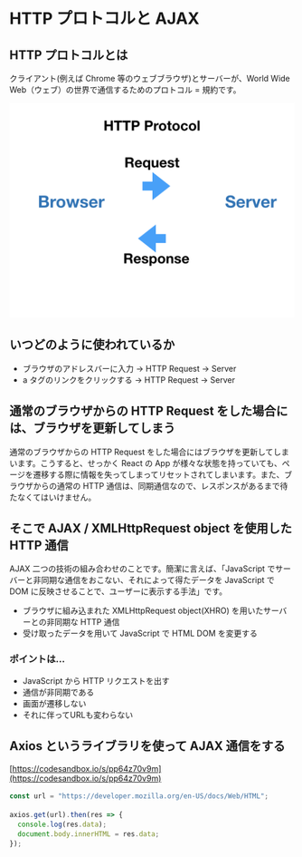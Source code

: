 # HTTP プロトコルと AJAX

## HTTP プロトコルとは

クライアント\(例えば Chrome 等のウェブブラウザ\)とサーバーが、World Wide Web（ウェブ）の世界で通信するためのプロトコル = 規約です。

![](../.gitbook/assets/http-ajax.001.png)

## いつどのように使われているか

* ブラウザのアドレスバーに入力 -&gt; HTTP Request -&gt; Server 
* a タグのリンクをクリックする -&gt; HTTP Request -&gt; Server

## 通常のブラウザからの HTTP Request をした場合には、ブラウザを更新してしまう

通常のブラウザからの HTTP Request をした場合にはブラウザを更新してしまいます。こうすると、せっかく React の App が様々な状態を持っていても、ページを遷移する際に情報を失ってしまってリセットされてしまいます。また、ブラウザからの通常の HTTP 通信は、同期通信なので、レスポンスがあるまで待たなくてはいけません。

## そこで AJAX / XMLHttpRequest object を使用した HTTP 通信

AJAX 二つの技術の組み合わせのことです。簡潔に言えば、「JavaScript でサーバーと非同期な通信をおこない、それによって得たデータを JavaScript で DOM に反映させることで、ユーザーに表示する手法」です。

* ブラウザに組み込まれた XMLHttpRequest object\(XHRO\) を用いたサーバーとの非同期な HTTP 通信
* 受け取ったデータを用いて JavaScript で HTML DOM を変更する

### ポイントは…

* JavaScript から HTTP リクエストを出す
* 通信が非同期である
* 画面が遷移しない
* それに伴ってURLも変わらない

## Axios というライブラリを使って AJAX 通信をする

[https://codesandbox.io/s/pp64z70v9m](https://codesandbox.io/s/pp64z70v9m)

```javascript
const url = "https://developer.mozilla.org/en-US/docs/Web/HTML";

axios.get(url).then(res => {
  console.log(res.data);
  document.body.innerHTML = res.data;
});
```

